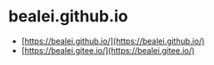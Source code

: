 # bealei.github.io

- [https://bealei.github.io/](https://bealei.github.io/)
- [https://bealei.gitee.io/](https://bealei.gitee.io/)